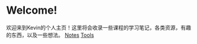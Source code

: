# Welcome!
欢迎来到Kevin的个人主页！这里将会收录一些课程的学习笔记，各类资源，有趣的东西，以及一些想法。
[Notes](Notes/probability/index.md)
[Tools](Misc/nav.md)